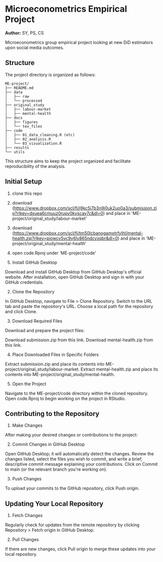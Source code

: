 # Microeconometrics Empirical Project

**Author:** SY, PS, CS

Microeconometrics group empirical project looking at new DiD estimators upon social media outcomes.

## Structure

The project directory is organized as follows:
```
ME-project/
├── README.md
├── data
│   ├── raw
│   └── processed
├── original_study
│   ├── labour-market
│   ├── mental-health
├── docs
│   ├── figures
│   └── tex_files
├── code
│   ├── 01_data_cleaning.R (etc)
│   ├── 02_analysis.R
│   └── 03_visualization.R
├── results
└── utils
```

This structure aims to keep the project organized and facilitate reproducibility of the analysis.

## Initial Setup
1. clone this repo
2. download (https://www.dropbox.com/scl/fi/j9kc5i7b3n9j0uk2uo0a3/submission.zip?rlkey=dxuea6cmuuz0rupy0kyscay7c&dl=0) and place in 'ME-project/original_study/labour-market'
3. download (https://www.dropbox.com/scl/fi/tm50lcbanogamxtrfylhl/mental-health.zip?rlkey=piowcv5yc9y6ly865ndcyxqbr&dl=0) and place in 'ME-project/original_study/mental-health'
4. open code.Rproj under 'ME-project/code'


1. Install GitHub Desktop

Download and install GitHub Desktop from GitHub Desktop's official website.
After installation, open GitHub Desktop and sign in with your GitHub credentials.

2. Clone the Repository

In GitHub Desktop, navigate to File > Clone Repository.
Switch to the URL tab and paste the repository's URL.
Choose a local path for the repository and click Clone.

3. Download Required Files

Download and prepare the project files:

Download submission.zip from this link.
Download mental-health.zip from this link.

4. Place Downloaded Files in Specific Folders

Extract submission.zip and place its contents into ME-project/original_study/labour-market.
Extract mental-health.zip and place its contents into ME-project/original_study/mental-health.

5. Open the Project

Navigate to the ME-project/code directory within the cloned repository.
Open code.Rproj to begin working on the project in RStudio.

## Contributing to the Repository

1. Make Changes

After making your desired changes or contributions to the project:

2. Commit Changes in GitHub Desktop

Open GitHub Desktop; it will automatically detect the changes.
Review the changes listed, select the files you wish to commit, and write a brief, descriptive commit message explaining your contributions.
Click on Commit to main (or the relevant branch you're working on).

3. Push Changes

To upload your commits to the GitHub repository, click Push origin.

## Updating Your Local Repository

1. Fetch Changes

Regularly check for updates from the remote repository by clicking Repository > Fetch origin in GitHub Desktop.

2. Pull Changes

If there are new changes, click Pull origin to merge these updates into your local repository.

